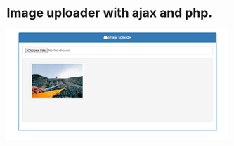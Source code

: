 # Image uploader with ajax and php.

![Ajax Image Uploader](https://github.com/pandesantos/ajax-upload/blob/master/Capture.PNG?raw=true "Ajax Image Uploader")
